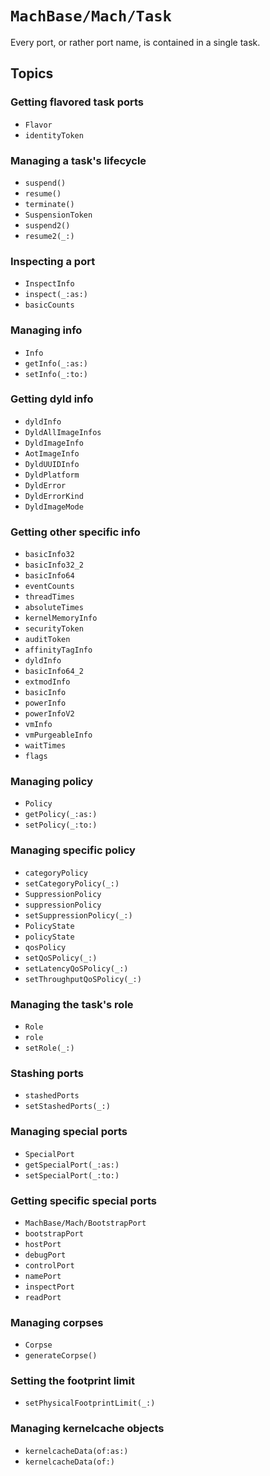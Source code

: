 # ``MachBase/Mach/Task``

Every port, or rather port name, is contained in a single task.

## Topics

### Getting flavored task ports

- ``Flavor``
- ``identityToken``

### Managing a task's lifecycle

- ``suspend()``
- ``resume()``
- ``terminate()``
- ``SuspensionToken``
- ``suspend2()``
- ``resume2(_:)``

### Inspecting a port

- ``InspectInfo``
- ``inspect(_:as:)``
- ``basicCounts``

### Managing info

- ``Info``
- ``getInfo(_:as:)``
- ``setInfo(_:to:)``

### Getting dyld info

- ``dyldInfo``
- ``DyldAllImageInfos``
- ``DyldImageInfo``
- ``AotImageInfo``
- ``DyldUUIDInfo``
- ``DyldPlatform``
- ``DyldError``
- ``DyldErrorKind``
- ``DyldImageMode``

### Getting other specific info

- ``basicInfo32``
- ``basicInfo32_2``
- ``basicInfo64``
- ``eventCounts``
- ``threadTimes``
- ``absoluteTimes``
- ``kernelMemoryInfo``
- ``securityToken``
- ``auditToken``
- ``affinityTagInfo``
- ``dyldInfo``
- ``basicInfo64_2``
- ``extmodInfo``
- ``basicInfo``
- ``powerInfo``
- ``powerInfoV2``
- ``vmInfo``
- ``vmPurgeableInfo``
- ``waitTimes``
- ``flags``

### Managing policy

- ``Policy``
- ``getPolicy(_:as:)``
- ``setPolicy(_:to:)``

### Managing specific policy

- ``categoryPolicy``
- ``setCategoryPolicy(_:)``
- ``SuppressionPolicy``
- ``suppressionPolicy``
- ``setSuppressionPolicy(_:)``
- ``PolicyState``
- ``policyState``
- ``qosPolicy``
- ``setQoSPolicy(_:)``
- ``setLatencyQoSPolicy(_:)``
- ``setThroughputQoSPolicy(_:)``

### Managing the task's role

- ``Role``
- ``role``
- ``setRole(_:)``

### Stashing ports

- ``stashedPorts``
- ``setStashedPorts(_:)``

### Managing special ports

- ``SpecialPort``
- ``getSpecialPort(_:as:)``
- ``setSpecialPort(_:to:)``

### Getting specific special ports

- ``MachBase/Mach/BootstrapPort``
- ``bootstrapPort``
- ``hostPort``
- ``debugPort``
- ``controlPort``
- ``namePort``
- ``inspectPort``
- ``readPort``

### Managing corpses

- ``Corpse``
- ``generateCorpse()``

### Setting the footprint limit

- ``setPhysicalFootprintLimit(_:)``

### Managing kernelcache objects

- ``kernelcacheData(of:as:)``
- ``kernelcacheData(of:)``